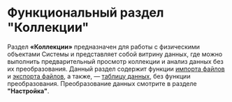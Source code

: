 # Функциональный раздел "Коллекции"
Раздел **«Коллекции»** предназначен для работы с физическими объектами Системы и представляет собой витрину данных, где можно выполнить предварительный просмотр коллекции и анализ данных без их преобразования.
Данный раздел содержит функции [импорта файлов](Импорт%20файлов.md) и [экспорта файлов](Экспорт%20файлов.md), а также, — [таблицу данных](../Настройка/Преобразование%20данных/Таблица%20коллекции.md), без функции преобразования. Преобразование данных смотрите в разделе **"Настройка"**.